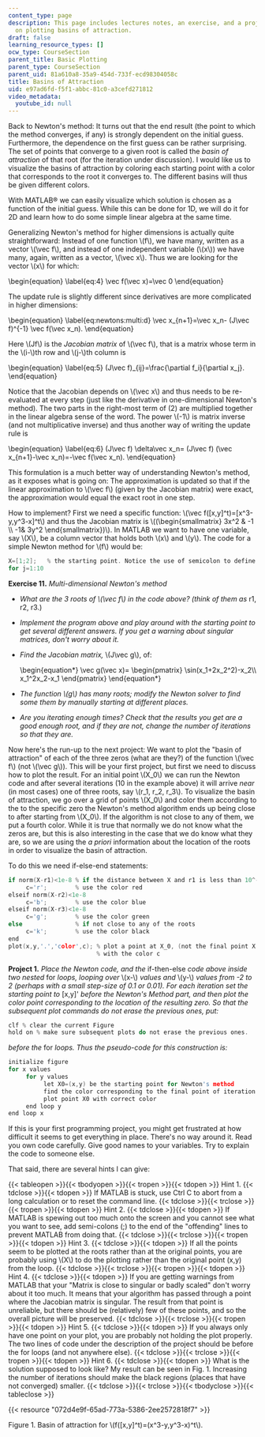 ```yaml
---
content_type: page
description: This page includes lectures notes, an exercise, and a project prompt
  on plotting basins of attraction.
draft: false
learning_resource_types: []
ocw_type: CourseSection
parent_title: Basic Plotting
parent_type: CourseSection
parent_uid: 81a610a8-35a9-454d-733f-ecd98304058c
title: Basins of Attraction
uid: e97ad6fd-f5f1-abbc-81c0-a3cefd271812
video_metadata:
  youtube_id: null
---
```

Back to Newton's method: It turns out that the end result (the point to which the method converges, if any) is strongly dependent on the initial guess. Furthermore, the dependence on the first guess can be rather surprising. The set of points that converge to a given root is called the _basin of attraction_ of that root (for the iteration under discussion). I would like us to visualize the basins of attraction by coloring each starting point with a color that corresponds to the root it converges to. The different basins will thus be given different colors.

With MATLAB® we can easily visualize which solution is chosen as a function of the initial guess. While this can be done for 1D, we will do it for 2D and learn how to do some simple linear algebra at the same time.

Generalizing Newton's method for higher dimensions is actually quite straightforward: Instead of one function \\(f\\), we have many, written as a vector \\(\\vec f\\), and instead of one independent variable (\\(x\\)) we have many, again, written as a vector, \\(\\vec x\\). Thus we are looking for the vector \\(x\\) for which:

\\begin{equation} \\label{eq:4} \\vec f(\\vec x)=\\vec 0 \\end{equation}

The update rule is slightly different since derivatives are more complicated in higher dimensions:

\\begin{equation} \\label{eq:newtons:multi:d} \\vec x\_{n+1}=\\vec x\_n- (J\\vec f)^{-1} \\vec f(\\vec x\_n). \\end{equation}

Here \\(Jf\\) is the _Jacobian matrix_ of \\(\\vec f\\), that is a matrix whose term in the \\(i-\\)th row and \\(j-\\)th column is

\\begin{equation} \\label{eq:5} (J\\vec f)\_{ij}=\\frac{\\partial f\_i}{\\partial x\_j}. \\end{equation}

Notice that the Jacobian depends on \\(\\vec x\\) and thus needs to be re-evaluated at every step (just like the derivative in one-dimensional Newton's method). The two parts in the right-most term of (2) are multiplied together in the linear algebra sense of the word. The power \\(-1\\) is matrix inverse (and not multiplicative inverse) and thus another way of writing the update rule is

\\begin{equation} \\label{eq:6} (J\\vec f) \\delta\\vec x\_n= (J\\vec f) (\\vec x\_{n+1}-\\vec x\_n)=-\\vec f(\\vec x\_n). \\end{equation}

This formulation is a much better way of understanding Newton's method, as it exposes what is going on: The approximation is updated so that if the linear approximation to \\(\\vec f\\) (given by the Jacobian matrix) were exact, the approximation would equal the exact root in one step.

How to implement? First we need a specific function: \\(\\vec f(\[x,y\]^t)=\[x^3-y,y^3-x\]^t\\) and thus the Jacobian matrix is \\((\\begin{smallmatrix} 3x^2 & -1 \\\\ -1& 3y^2 \\end{smallmatrix})\\). In MATLAB we want to have one variable, say \\(X\\), be a column vector that holds both \\(x\\) and \\(y\\). The code for a simple Newton method for \\(f\\) would be:

```c
X=[1;2];   % the starting point. Notice the use of semicolon to define a column vector
for j=1:10 
```

**Exercise 11.** _Multi-dimensional Newton's method_

- _What are the 3 roots of \\(\\vec f\\) in the code above? (think of them as_ r1, r2, r3.)
- _Implement the program above and play around with the starting point to get several different answers. If you get a warning about singular matrices, don't worry about it._
- _Find the Jacobian matrix,_ \\(J\\vec g\\), of:   
      
    \\begin{equation\*} \\vec g(\\vec x)= \\begin{pmatrix} \\sin(x\_1+2x\_2^2)-x\_2\\\\ x\_1^2x\_2-x\_1 \\end{pmatrix} \\end{equation\*}
- _The function \\(g\\) has many roots; modify the Newton solver to find some them by manually starting at different places._
- _Are you iterating enough times? Check that the results you get are a good enough root, and if they are not, change the number of iterations so that they are._

Now here's the run-up to the next project: We want to plot the "basin of attraction" of each of the three zeros (what are they?) of the function \\(\\vec f\\) (not \\(\\vec g\\)). This will be your first project, but first we need to discuss how to plot the result. For an initial point \\(X\_0\\) we can run the Newton code and after several iterations (10 in the example above) it will arrive _near_ (in most cases) one of three roots, say \\(r\_1, r\_2, r\_3\\). To visualize the basin of attraction, we go over a grid of points \\(X\_0\\) and color them according to the to the specific zero the Newton's method algorithm ends up being close to after starting from \\(X\_0\\). If the algorithm is not close to any of them, we put a fourth color. While it is true that normally we do not know what the zeros are, but this is also interesting in the case that we do know what they are, so we are using the _a priori_ information about the location of the roots in order to visualize the basin of attraction.

To do this we need if-else-end statements:

```c
if norm(X-r1)<1e-8 % if the distance between X and r1 is less than 10^-8
     c='r';        % use the color red
elseif norm(X-r2)<1e-8
     c='b';        % use the color blue
elseif norm(X-r3)<1e-8
     c='g';        % use the color green
else               % if not close to any of the roots
     c='k';        % use the color black
end
plot(x,y,'.','color',c); % plot a point at X_0, (not the final point X!)
                         % with the color c
```

**Project 1.** _Place the Newton code, and the_ if-then-else _code above inside two nested_ for _loops, looping over_ \\(x-\\) _values and_ \\(y-\\) _values from -2 to 2 (perhaps with a small step-size of 0.1 or 0.01). For each iteration set the starting point to_ \[x,y\]' _before the Newton's Method part, and then plot the color point corresponding to the location of the resulting zero. So that the subsequent plot commands do not erase the previous ones, put:_

```c
clf % clear the current Figure
hold on % make sure subsequent plots do not erase the previous ones.
```

_before the_ for _loops. Thus the pseudo-code for this construction is:_

```c
initialize figure
for x values
     for y values
          let X0=(x,y) be the starting point for Newton's method
          find the color corresponding to the final point of iteration X
          plot point X0 with correct color
     end loop y
end loop x
```

If this is your first programming project, you might get frustrated at how difficult it seems to get everything in place. There's no way around it. Read you own code carefully. Give good names to your variables. Try to explain the code to someone else.

That said, there are several hints I can give:

{{< tableopen >}}{{< tbodyopen >}}{{< tropen >}}{{< tdopen >}}
Hint 1.
{{< tdclose >}}{{< tdopen >}}
If MATLAB is stuck, use Ctrl C to abort from a long calculation or to reset the command line.
{{< tdclose >}}{{< trclose >}}{{< tropen >}}{{< tdopen >}}
Hint 2.
{{< tdclose >}}{{< tdopen >}}
If MATLAB is spewing out too much onto the screen and you cannot see what you want to see, add semi-colons (;) to the end of the "offending" lines to prevent MATLAB from doing that.
{{< tdclose >}}{{< trclose >}}{{< tropen >}}{{< tdopen >}}
Hint 3.
{{< tdclose >}}{{< tdopen >}}
If all the points seem to be plotted at the roots rather than at the original points, you are probably using \\(X\\) to do the plotting rather than the original point (x,y) from the loop.
{{< tdclose >}}{{< trclose >}}{{< tropen >}}{{< tdopen >}}
Hint 4.
{{< tdclose >}}{{< tdopen >}}
If you are getting warnings from MATLAB that your "Matrix is close to singular or badly scaled" don't worry about it too much. It means that your algorithm has passed through a point where the Jacobian matrix is singular. The result from that point is unreliable, but there should be (relatively) few of these points, and so the overall picture will be preserved.
{{< tdclose >}}{{< trclose >}}{{< tropen >}}{{< tdopen >}}
Hint 5.
{{< tdclose >}}{{< tdopen >}}
If you always only have one point on your plot, you are probably not holding the plot properly. The two lines of code under the description of the project should be before the for loops (and not anywhere else).
{{< tdclose >}}{{< trclose >}}{{< tropen >}}{{< tdopen >}}
Hint 6.
{{< tdclose >}}{{< tdopen >}}
What is the solution supposed to look like? My result can be seen in Fig. 1. Increasing the number of iterations should make the black regions (places that have not converged) smaller.
{{< tdclose >}}{{< trclose >}}{{< tbodyclose >}}{{< tableclose >}}

{{< resource "072d4e9f-65ad-773a-5386-2ee2572818f7" >}}

Figure 1. Basin of attraction for \\(f(\[x,y\]^t)=(x^3-y,y^3-x)^t\\).